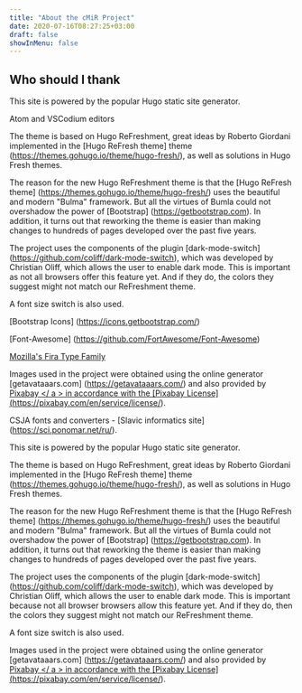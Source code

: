 ```yaml
---
title: "About the cMiR Project"
date: 2020-07-16T08:27:25+03:00
draft: false
showInMenu: false
---
```


## Who should I thank

This site is powered by the popular Hugo static site generator.

Atom and VSCodium editors

The theme is based on Hugo ReFreshment, great ideas by Roberto Giordani implemented in the [Hugo ReFresh theme] theme (https://themes.gohugo.io/theme/hugo-fresh/), as well as solutions in Hugo Fresh themes.

The reason for the new Hugo ReFreshment theme is that the [Hugo ReFresh theme] (https://themes.gohugo.io/theme/hugo-fresh/) uses the beautiful and modern "Bulma" framework. But all the virtues of Bumla could not overshadow the power of [Bootstrap] (https://getbootstrap.com). In addition, it turns out that reworking the theme is easier than making changes to hundreds of pages developed over the past five years.

The project uses the components of the plugin [dark-mode-switch] (https://github.com/coliff/dark-mode-switch), which was developed by Christian Oliff, which allows the user to enable dark mode. This is important as not all browsers offer this feature yet. And if they do, the colors they suggest might not match our ReFreshment theme.

A font size switch is also used.

[Bootstrap Icons] (https://icons.getbootstrap.com/)

[Font-Awesome] (https://github.com/FortAwesome/Font-Awesome)

[Mozilla's Fira Type Family](https://github.com/mozilla/Fira)

Images used in the project were obtained using the online generator [getavataaars.com] (https://getavataaars.com/) and also provided by <a href="https://pixabay.com"> Pixabay </ a > in accordance with the [Pixabay License] (https://pixabay.com/en/service/license/).


CSJA fonts and converters - [Slavic informatics site] (https://sci.ponomar.net/ru/).

This site is powered by the popular Hugo static site generator.

The theme is based on Hugo ReFreshment, great ideas by Roberto Giordani implemented in the [Hugo ReFresh theme] theme (https://themes.gohugo.io/theme/hugo-fresh/), as well as solutions in Hugo Fresh themes.

The reason for the new Hugo ReFreshment theme is that the [Hugo ReFresh theme] (https://themes.gohugo.io/theme/hugo-fresh/) uses the beautiful and modern "Bulma" framework. But all the virtues of Bumla could not overshadow the power of [Bootstrap] (https://getbootstrap.com). In addition, it turns out that reworking the theme is easier than making changes to hundreds of pages developed over the past five years.

The project uses the components of the plugin [dark-mode-switch] (https://github.com/coliff/dark-mode-switch), which was developed by Christian Oliff, which allows the user to enable dark mode. This is important because not all browser browsers allow this feature yet. And if they do, then the colors they suggest might not match our ReFreshment theme.

A font size switch is also used.

Images used in the project were obtained using the online generator [getavataaars.com] (https://getavataaars.com/) and also provided by <a href="https://pixabay.com"> Pixabay </ a > in accordance with the [Pixabay License] (https://pixabay.com/en/service/license/).
